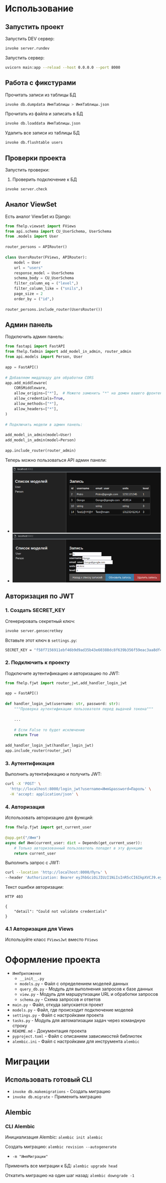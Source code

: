 # Использование

## Запустить проект

Запустить DEV сервер:

```bash
invoke server.rundev
```

Запустить сервер:

```bash
uvicorn main:app --reload --host 0.0.0.0 --port 8000
```

## Работа с фикстурами

Прочитать записи из таблицы БД

```bash
invoke db.dumpdata ИмяТаблицы > ИмяТаблицы.json
```

Прочитать из файла и записать в БД

```bash
invoke db.loaddata ИмяТаблицы.json
```

Удалить все записи из таблицы БД

```bash
invoke db.flushtable users
```

## Проверки проекта

Запустить проверки:

1. Проверить подключение к БД

```bash
invoke server.check
```

## Аналог ViewSet

Есть аналог ViewSet из Django:

```python
from fhelp.viewset import FViews
from api.schema import CU_UserSchema, UserSchema
from .models import User

router_persons = APIRouter()

class UsersRouter(FViews, APIRouter):
    model = User
    url = "users"
    response_model = UserSchema
    schema_body = CU_UserSchema
    filter_column_eq = ("level",)
    filter_column_like = ("snils",)
    page_size = 2
    order_by = ("id",)

router_persons.include_router(UsersRouter())
```

## Админ панель

Подключить админ панель:

```python
from fastapi import FastAPI
from fhelp.fadmin import add_model_in_admin, router_admin
from api.models import Person, User

app = FastAPI()

# Добавляем миддлвару для обработки CORS
app.add_middleware(
    CORSMiddleware,
    allow_origins=["*"],  # Можете заменить "*" на домен вашего фронтенда
    allow_credentials=True,
    allow_methods=["*"],
    allow_headers=["*"],
)

# Подключить модели в админ панель:

add_model_in_admin(model=User)
add_model_in_admin(model=Person)

app.include_router(router_admin)
```

Теперь можно пользоваться API админ панели:

- ![](./doc/Screenshot_20231106_124724.png)
- ![](./doc/Screenshot_20231106_124814.png)

## Авторизация по JWT

### 1. Создать SECRET_KEY

Сгенерировать секретный ключ:

```bash
invoke server.gensecretkey
```

Вставьте этот ключ в `settings.py`:

```bash
SECRET_KEY = "f58f7156911ebf46b9d9ad35b43e60388dc8f639b356f59eac3aa8df45290d47"
```

### 2. Подключить к проекту

Подключите аутентификацию и авторизацию по JWT:

```python
from fhelp.fjwt import router_jwt,add_handler_login_jwt

app = FastAPI()

def handler_login_jwt(username: str, password: str):
    """Проверка аутентификации пользователя перед выдачей токена"""

    ...

    # Если False то будет исключение
    return True

add_handler_login_jwt(handler_login_jwt)
app.include_router(router_jwt)
```

### 3. Аутентификация

Выполнить аутентификацию и получить JWT:

```bash
curl -X 'POST' \
  'http://localhost:8000/login_jwt?username=Имя&password=Пароль' \
  -H 'accept: application/json' \
```

### 4. Авторизация

Использовать авторизацию для функций:

```python
from fhelp.fjwt import get_current_user

@app.get("/Имя")
async def Имя(current_user: dict = Depends(get_current_user)):
    # Только авторизованный пользователь попадет в эту функцию
    return current_user
```

Выполнить запрос с JWT:

```bash
curl --location 'http://localhost:8000/Путь' \
--header 'Authorization: Bearer eyJhbGciOiJIUzI1NiIsInR5cCI6IkpXVCJ9.eyJzdWIiOiJkMTIzMTIzIiwiZXhwIjoxNjk5MjAyNzc4fQ.xv5G6e3HUS3rahvdYFwCzx7rK5cNplOFmbe4RQw5xig'
```

Текст ошибки авторизации:

```http
HTTP 403

{
    "detail": "Could not validate credentials"
}
```

### 4.1 Авторизация для Views

Используйте класс `FViewsJwt` вместо `FViews`

# Оформление проекта

-   `ИмяПриложения`
    -   `__init__.py`
    -   `models.py` - Файл с определением моделей данных
    -   `query_db.py` - Модуль для выполнения запросов к базе данных
    -   `view.py` - Модуль для маршрутизации URL и обработки запросов
    -   `schema.py` - Схема запросов и ответов
-   `main.py` - Файл, откуда запускается проект
-   `models.py` - Файл, где происходит подключение моделей
-   `settings.py` - Файл с настройками проекта
-   `tasks.py` - Модуль для автоматизации задач через командную строку
-   `README.md` - Документация проекта
-   `pyproject.toml` - Файл с описанием зависимостей библиотек
-   `alembic.ini` - Файл с настройками для инструмента `alembic`

# Миграции

## Использовать готовый CLI

-   `invoke db.makemigrations` - Создать миграцию
-   `invoke db.migrate` - Применить миграцию

## Alembic

### CLI Alembic

Инициализация Alembic: `alembic init alembic`

Создать миграцию: `alembic revision --autogenerate`

-   `-m "ИмяМиграции"`

Применить все миграции к БД: `alembic upgrade head`

Откатить миграцию на один шаг назад: `alembic downgrade -1`
